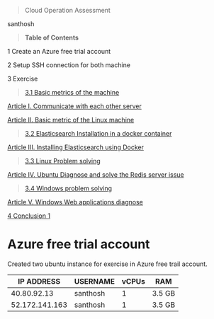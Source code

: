 >   Cloud Operation Assessment

santhosh

>   **Table of Contents**

1	Create an Azure free trial account	

2	Setup SSH connection for both machine	

3	Exercise

>   [3.1	Basic metrics of the machine	](/Exercise-1.md)

[Article I.	Communicate with each other server	](Exercise-1.md)

[Article II.	Basic metric of the Linux machine	](#_Toc63936393)

>   [3.2	Elasticsearch Installation in a docker container	](#_Toc63936394)

[Article III.	Installing Elasticsearch using Docker	](#_Toc63936395)

>   [3.3	Linux Problem solving	](#_Toc63936396)

[Article IV.	Ubuntu Diagnose and solve the Redis server issue	](#_Toc63936397)

>   [3.4	Windows problem solving	](#_Toc63936398)

[Article V.	Windows Web applications diagnose	](#_Toc63936399)

[4	Conclusion	1](#_Toc63936400)

#  Azure free trial account

Created two ubuntu instance for exercise in Azure free trail account.

| IP ADDRESS     | USERNAME | vCPUs | RAM    |
|----------------|----------|-------|--------|
| 40.80.92.13    | santhosh | 1     | 3.5 GB |
| 52.172.141.163 | santhosh | 1     | 3.5 GB |

